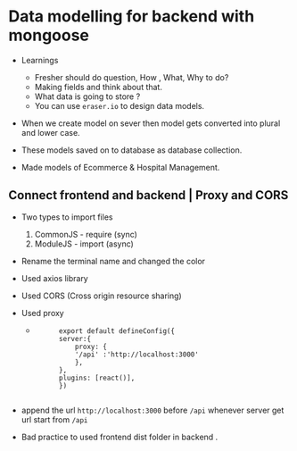 # Data modelling for backend with mongoose

- Learnings 
    - Fresher should do question, How , What, Why to do?
    - Making fields and think about that.
    - What data is going to store ?
    - You can use `eraser.io` to design data models.
    
- When we create model on sever then model gets converted into plural and lower case.
- These models saved on to database as database collection.
- Made models of Ecommerce & Hospital Management.



## Connect frontend and backend | Proxy and CORS

- Two types to import files
    1. CommonJS - require (sync)
    2. ModuleJS - import (async)

- Rename the terminal name and changed the color
- Used axios library
- Used CORS (Cross origin resource sharing)
- Used proxy
    - ```react
            export default defineConfig({
            server:{
                proxy: {
                '/api' :'http://localhost:3000'
                },
            },
            plugins: [react()],
            })
     ```
- append the url `http://localhost:3000` before `/api` whenever server get url start  from `/api`

- Bad practice to used frontend dist folder in backend .